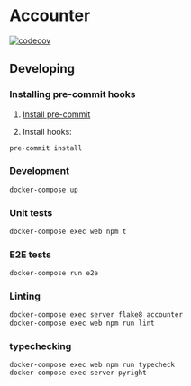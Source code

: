 # Accounter

[![codecov](https://codecov.io/gh/getaccounter/accounter/branch/master/graph/badge.svg?token=D2EQCHJWZS)](https://codecov.io/gh/getaccounter/accounter)

## Developing

### Installing pre-commit hooks
1. [Install pre-commit](https://pre-commit.com/#install)

2. Install hooks:
```bash
pre-commit install
```

### Development

```bash
docker-compose up
```

### Unit tests

```bash
docker-compose exec web npm t
```

### E2E tests

```bash
docker-compose run e2e
```

### Linting

```bash
docker-compose exec server flake8 accounter
docker-compose exec web npm run lint
```

### typechecking

```
docker-compose exec web npm run typecheck
docker-compose exec server pyright
```
